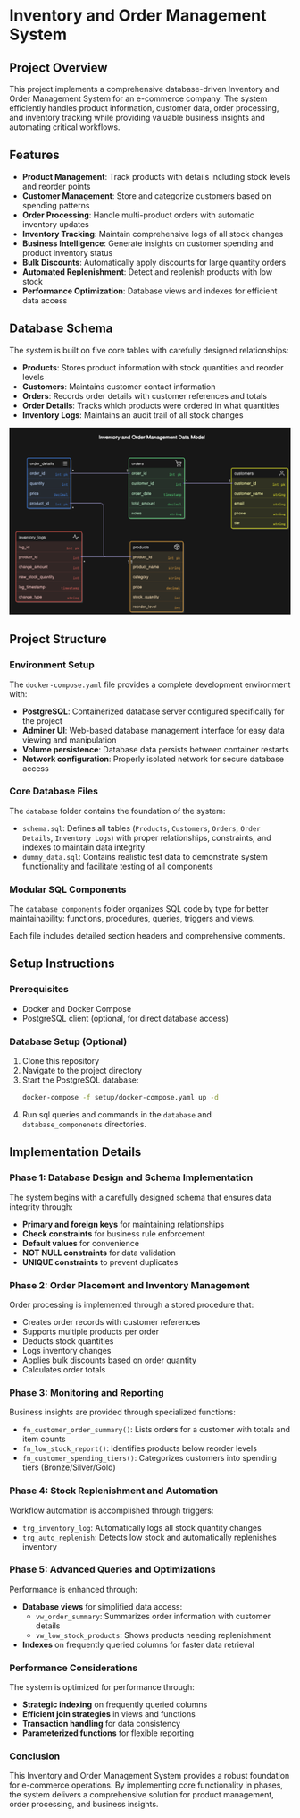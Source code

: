 # Inventory and Order Management System

## Project Overview

This project implements a comprehensive database-driven Inventory and Order Management System for an e-commerce company. The system efficiently handles product information, customer data, order processing, and inventory tracking while providing valuable business insights and automating critical workflows.

## Features

- **Product Management**: Track products with details including stock levels and reorder points  
- **Customer Management**: Store and categorize customers based on spending patterns  
- **Order Processing**: Handle multi-product orders with automatic inventory updates  
- **Inventory Tracking**: Maintain comprehensive logs of all stock changes  
- **Business Intelligence**: Generate insights on customer spending and product inventory status  
- **Bulk Discounts**: Automatically apply discounts for large quantity orders  
- **Automated Replenishment**: Detect and replenish products with low stock  
- **Performance Optimization**: Database views and indexes for efficient data access  

## Database Schema

The system is built on five core tables with carefully designed relationships:

- **Products**: Stores product information with stock quantities and reorder levels  
- **Customers**: Maintains customer contact information  
- **Orders**: Records order details with customer references and totals  
- **Order Details**: Tracks which products were ordered in what quantities  
- **Inventory Logs**: Maintains an audit trail of all stock changes  

![Database Schema](ER_Diagram.png)



## Project Structure
### Environment Setup

The `docker-compose.yaml` file provides a complete development environment with:

- **PostgreSQL**: Containerized database server configured specifically for the project  
- **Adminer UI**: Web-based database management interface for easy data viewing and manipulation  
- **Volume persistence**: Database data persists between container restarts  
- **Network configuration**: Properly isolated network for secure database access  

### Core Database Files

The `database` folder contains the foundation of the system:

- `schema.sql`: Defines all tables (`Products`, `Customers`, `Orders`, `Order Details`, `Inventory Logs`) with proper relationships, constraints, and indexes to maintain data integrity  
- `dummy_data.sql`: Contains realistic test data to demonstrate system functionality and facilitate testing of all components  

### Modular SQL Components

The `database_components` folder organizes SQL code by type for better maintainability:  functions, procedures, queries, triggers and views.

Each file includes detailed section headers and comprehensive comments.


## Setup Instructions

### Prerequisites
- Docker and Docker Compose
- PostgreSQL client (optional, for direct database access)

### Database Setup (Optional)

1. Clone this repository  
2. Navigate to the project directory  
3. Start the PostgreSQL database:
   ```bash
   docker-compose -f setup/docker-compose.yaml up -d
4. Run sql queries and commands in the `database` and `database_componenets` directories.


## Implementation Details

### Phase 1: Database Design and Schema Implementation

The system begins with a carefully designed schema that ensures data integrity through:

- **Primary and foreign keys** for maintaining relationships  
- **Check constraints** for business rule enforcement  
- **Default values** for convenience  
- **NOT NULL constraints** for data validation  
- **UNIQUE constraints** to prevent duplicates  

### Phase 2: Order Placement and Inventory Management

Order processing is implemented through a stored procedure that:

- Creates order records with customer references  
- Supports multiple products per order  
- Deducts stock quantities  
- Logs inventory changes  
- Applies bulk discounts based on order quantity  
- Calculates order totals  


### Phase 3: Monitoring and Reporting

Business insights are provided through specialized functions:

- `fn_customer_order_summary()`: Lists orders for a customer with totals and item counts  
- `fn_low_stock_report()`: Identifies products below reorder levels  
- `fn_customer_spending_tiers()`: Categorizes customers into spending tiers (Bronze/Silver/Gold)  

### Phase 4: Stock Replenishment and Automation

Workflow automation is accomplished through triggers:

- `trg_inventory_log`: Automatically logs all stock quantity changes  
- `trg_auto_replenish`: Detects low stock and automatically replenishes inventory  

### Phase 5: Advanced Queries and Optimizations

Performance is enhanced through:

- **Database views** for simplified data access:  
  - `vw_order_summary`: Summarizes order information with customer details  
  - `vw_low_stock_products`: Shows products needing replenishment  
- **Indexes** on frequently queried columns for faster data retrieval  

### Performance Considerations

The system is optimized for performance through:

- **Strategic indexing** on frequently queried columns  
- **Efficient join strategies** in views and functions  
- **Transaction handling** for data consistency  
- **Parameterized functions** for flexible reporting  

### Conclusion

This Inventory and Order Management System provides a robust foundation for e-commerce operations. By implementing core functionality in phases, the system delivers a comprehensive solution for product management, order processing, and business insights.

